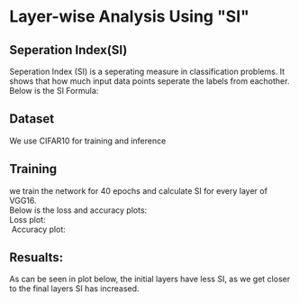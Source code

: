 # Layer-wise Analysis Using "SI"

## Seperation Index(SI)

Seperation Index (SI) is a seperating measure in classification problems. It shows that how much input data points seperate the labels from eachother.<br/>
Below is the SI Formula: <br/>
<img/>

## Dataset
We use CIFAR10 for training and inference

## Training

we train the network for 40 epochs and calculate SI for every layer of VGG16.<br/>
Below is the loss and accuracy plots:</br>
Loss plot:<br/>
<img/>
Accuracy plot:<br/>
<img/>


## Resualts:
As can be seen in plot below, the initial layers have less SI, as we get closer to the final layers
SI has increased.
<img/>
